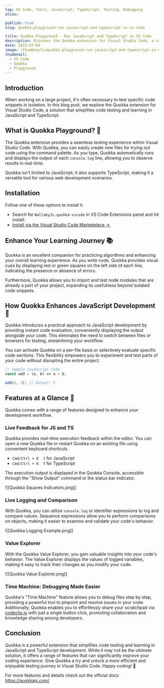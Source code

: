 ```yaml
---
tag: VS Code, Tools, JavaScript, TypeScript, Testing, Debugging
alias:

publish: true
slug: quokka-playground-run-javascript-and-typescript-in-vs-code

title: Quokka Playground - Run JavaScript and TypeScript in VS Code
description: Discover the Quokka extension for Visual Studio Code, a valuable tool that simplifies code testing and learning in JavaScript and TypeScript development.
date: 2023-07-04
image: /thumbnails/quokka-playground-run-javascript-and-typescript-in-vs-code.png
thumbnail:
  - VS Code
  - Quokka
  - Playground
---
```


## Introduction
When working on a large project, it's often necessary to test specific code snippets in isolation. In this blog post, we explore the Quokka extension for Visual Studio Code, a solution that simplifies code testing and learning in JavaScript and TypeScript.

## What is Quokka Playground? 🚀
The Quokka extension provides a seamless testing experience within Visual Studio Code. With Quokka, you can easily create new files for trying out code using the command palette. As you type, Quokka automatically runs and displays the output of each `console.log` line, allowing you to observe results in real-time.

Quokka isn't limited to JavaScript; it also supports TypeScript, making it a versatile tool for various web development scenarios.

## Installation 
Follow one of these options to install it.
-  Search for `WallabyJs.quokka-vscode` in VS Code Extensions panel and hit install.
- [Install via the Visual Studio Code Marketplace →](https://marketplace.visualstudio.com/items?itemName=WallabyJs.quokka-vscode).

## Enhance Your Learning Journey 📚

Quokka is an excellent companion for practicing algorithms and enhancing your overall learning experience. As you write code, Quokka provides visual cues by displaying red or green squares on the left side of each line, indicating the presence or absence of errors.

Furthermore, Quokka allows you to import and test node modules that are already a part of your project, expanding its usefulness beyond isolated code snippets.

## How Quokka Enhances JavaScript Development 🧪
Quokka introduces a practical approach to JavaScript development by providing instant code evaluation, conveniently displaying the output alongside your code. This eliminates the need to switch between files or browsers for testing, streamlining your workflow.

You can activate Quokka on a per-file basis or selectively evaluate specific code sections. This flexibility empowers you to experiment and test parts of your code without disrupting the entire project.

```typescript
// Sample JavaScript code
const add = (a, b) => a + b;

add(2, 3); // Output: 5
```


## Features at a Glance 🧩

Quokka comes with a range of features designed to enhance your development workflow.

### Live Feedback for JS and TS

Quokka provides real-time execution feedback within the editor. You can open a new Quokka file or restart Quokka on an existing file using convenient keyboard shortcuts 
- `Cmd/Ctrl + K  J` for JavaScript
- `Cmd/Ctrl + K  T` for TypeScript

The execution output is displayed in the Quokka Console, accessible through the "Show Output" command or the status bar indicator.

![[Quokka Squares Indicators.png]]

### Live Logging and Comparison

With Quokka, you can utilize `console.log` or identifier expressions to log and compare values. Sequence expressions allow you to perform comparisons on objects, making it easier to examine and validate your code's behavior.

![[Quokka Logging Example.png]]

### Value Explorer

With the Quokka Value Explorer, you gain valuable insights into your code's behavior. The Value Explorer displays the values of logged variables, making it easy to track their changes as you modify your code.

![[Quokka Value Explorer.png]]

### Time Machine: Debugging Made Easier

Quokka's "Time Machine" feature allows you to debug files step by step, providing a powerful tool to pinpoint and resolve issues in your code. Additionally, Quokka enables you to effortlessly share your scratchpad via [codeclip.io](http://codeclip.io/) with just a single button click, promoting collaboration and knowledge sharing among developers.



## Conclusion

Quokka is a powerful extension that simplifies code testing and learning in JavaScript and TypeScript development. While it may not be the ultimate solution, it offers a range of features that can significantly improve your coding experience. Give Quokka a try and unlock a more efficient and enjoyable testing journey in Visual Studio Code. Happy coding! 🚀

For more features and details check out the official docs https://quokkajs.com/